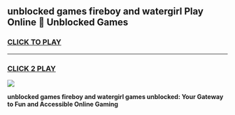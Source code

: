 
## unblocked games fireboy and watergirl Play Online 👋 Unblocked Games
<h3>
<a href="https://premium.freeplayer.one?title=unblocked_games_fireboy_and_watergirl&ref=19F">CLICK TO PLAY</a></h3>
<hr>

<h3>
<a href="https://premium.freeplayer.one?title=unblocked_games_fireboy_and_watergirl&ref=19F">CLICK 2 PLAY</a>
  
</h3>

<a href="https://premium.freeplayer.one?title=unblocked_games_fireboy_and_watergirl&ref=19F"><img src="https://clearcache.store/games.png"></a>


**unblocked games fireboy and watergirl games unblocked: Your Gateway to Fun and Accessible Online Gaming**
